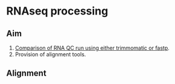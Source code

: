 # RNAseq processing

## Aim
1. [Comparison of RNA QC run using either trimmomatic or fastp](Comparison_Trimmomatic_Fastp/Comparison.md).
2. Provision of alignment tools.

## Alignment
